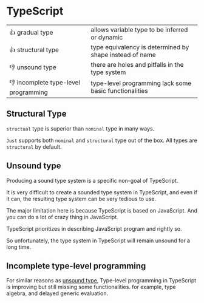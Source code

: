 # TypeScript

|                                      |                                                         |
| ------------------------------------ | ------------------------------------------------------- |
| 👍 gradual type                      | allows variable type to be inferred or dynamic          |
| 👍 structural type                   | type equivalency is determined by shape instead of name |
| 👎 unsound type                      | there are holes and pitfalls in the type system         |
| 👎 incomplete type-level programming | type-level programming lack some basic functionalities  |

## Structural Type

`structual` type is superior than `nominal` type in many ways.

`Just` supports both `nominal` and `structural` type out of the box.
All types are `structural` by default.

## Unsound type

Producing a sound type system is a specific non-goal of TypeScript.

It is very difficult to create a sounded type system in TypeScript,
and even if it can, the resulting type system can be very tedious to use.

The major limitation here is because TypeScript is based on JavaScript.
And you can do a lot of crazy thing in JavaScript.

TypeScript prioritizes in describing JavaScript program and rightly so.

So unfortunately, the type system in TypeScript will remain unsound for a long time.

## Incomplete type-level programming

For similar reasons as [unsound type](#unsound-type),
Type-level programming in TypeScript is improving but still missing some functionalities.
for example, type algebra, and delayed generic evaluation.
